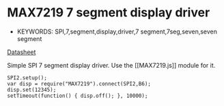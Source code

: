 <!--- Copyright (c) 2013 Gordon Williams, Pur3 Ltd. See the file LICENSE for copying permission. -->
MAX7219 7 segment display driver
=======================

* KEYWORDS: SPI,7,segment,display,driver,7 segment,7seg,seven,seven segment

[Datasheet](/datasheets/MAX7219.pdf)

Simple SPI 7 segment display driver. Use the [[MAX7219.js]] module for it.

```
SPI2.setup();
var disp = require("MAX7219").connect(SPI2,B6);
disp.set(12345);
setTimeout(function() { disp.off(); }, 10000);
```
